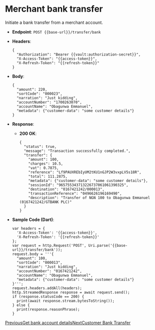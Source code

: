 # Merchant bank transfer

Initiate a bank transfer from a merchant account.

*   **Endpoint**: `POST {{base-url}}/transfer/bank`
    
*   **Headers**:

    ```
    {
      "Authorization": "Bearer {{vault:authorization-secret}}",
      "X-Access-Token": "{{access-token}}",
      "X-Refresh-Token": "{{refresh-token}}"
    }
    ```
    
*   **Body**:

    ```
    {
      "amount": 220,
      "sortCode": "000023",
      "narration": "Just kidding",
      "accountNumber": "1700263070",
      "accountName": "Obagunwa Emmanuel",
      "metadata": {"customer-data": "some customer details"}
    }
    ```
    
*   **Response**:
    
    *   **200 OK**:

        ```
        {
          "status": true,
          "message": "Transaction successfully completed.",
          "transfer": {
            "amount": 100,
            "charges": 10.5,
            "vat": 0.7875,
            "reference": "Lf9PAUXREbIyUM2tKU1nGJP2W3vxpLV5s18R",
            "total": 111.2875,
            "metadata": {"customer-data": "some customer details"},
            "sessionId": "965755343713226737061061390325",
            "destination": "0167421242/000013",
            "transactionReference": "0496626196169490",
            "description": "Transfer of NGN 100 to Obagunwa Emmanuel (0167421242/GTBANK PLC)"
          }
        }
        ```
        
    
*   **Sample Code (Dart)**:

    ```
    var headers = {
      'X-Access-Token': '{{access-token}}',
      'X-Refresh-Token': '{{refresh-token}}'
    };
    var request = http.Request('POST', Uri.parse('{{base-url}}/transfer/bank'));
    request.body = '''{
      "amount": 100,
      "sortCode": "000013",
      "narration": "Just kidding",
      "accountNumber": "0167421242",
      "accountName": "Obagunwa Emmanuel",
      "metadata": {"customer-data": "some customer details"}
    }''';
    request.headers.addAll(headers);
    http.StreamedResponse response = await request.send();
    if (response.statusCode == 200) {
      print(await response.stream.bytesToString());
    } else {
      print(response.reasonPhrase);
    }
    ```
    

[PreviousGet bank account details](/xpress-wallet-api/merchant/transfer/get-bank-account-details)[NextCustomer Bank Transfer](/xpress-wallet-api/merchant/transfer/customer-bank-transfer)